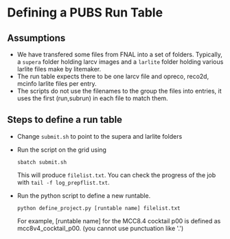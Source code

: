 # Defining a PUBS Run Table

## Assumptions

* We have transfered some files from FNAL into a set of folders. Typically, a `supera` folder holding larcv images and a `larlite` folder holding various larlite files make by litemaker. 
* The run table expects there to be one larcv file and opreco, reco2d, mcinfo larlite files per entry.
* The scripts do not use the filenames to the group the files into entries, it uses the first (run,subrun) in each file to match them.

## Steps to define a run table

* Change `submit.sh` to point to the supera and larlite folders
* Run the script on the grid using

      sbatch submit.sh

  This will produce `filelist.txt`. You can check the progress of the job with `tail -f log_prepflist.txt`.
* Run the python script to define a new runtable.

      python define_project.py [runtable name] filelist.txt

   For example, [runtable name] for the MCC8.4 cocktail p00 is defined as mcc8v4_cocktail_p00.  (you cannot use punctuation like '.')